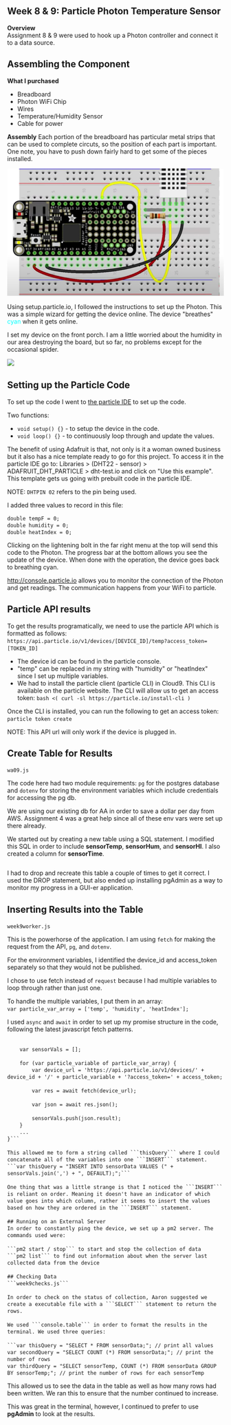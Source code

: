 ## Week 8 & 9: Particle Photon Temperature Sensor

<b>Overview</b><br>
Assignment 8 & 9 were used to hook up a Photon controller and connect it to a data source.

## Assembling the Component

<b>What I purchased</b>
- Breadboard
- Photon WiFi Chip
- Wires
- Temperature/Humidity Sensor
- Cable for power

<b>Assembly</b>
Each portion of the breadboard has particular metal strips that can be used to complete circuts, so the position of each part is important. One note, you have to push down fairly hard to get some of the pieces installed.

<img src="guide.png">

Using setup.particle.io, I followed the instructions to set up the Photon. This was a simple wizard for getting the device online. The device "breathes" <span style="color: cyan">cyan</span> when it gets online.

I set my device on the front porch. I am a little worried about the humidity in our area destroying the board, but so far, no problems except for the occasional spider.

<img src="photon.png">

## Setting up the Particle Code

To set up the code I went to <a href="http://build.particle.io/">the particle IDE</a> to set up the code.

Two functions:
- ```void setup() {}``` - to setup the device in the code.
- ```void loop() {}``` - to continuously loop through and update the values.

The benefit of using Adafruit is that, not only is it a woman owned business but it also has a nice template ready to go for this project. To access it in the particle IDE go to: Libraries > (DHT22 - sensor) > ADAFRUIT_DHT_PARTICLE > dht-test.io and click on "Use this example". This template gets us going with prebuilt code in the particle IDE. 

NOTE: ```DHTPIN 02``` refers to the pin being used.

I added three values to record in this file:<br />
```
double tempF = 0;
double humidity = 0;
double heatIndex = 0;
```
Clicking on the lightening bolt in the far right menu at the top will send this code to the Photon. The progress bar at the bottom allows you see the update of the device. When done with the operation, the device goes back to breathing cyan.

<a href="http://console.particle.io">http://console.particle.io</a> allows you to monitor the connection of the Photon and get readings. The communication happens from your WiFi to particle.

## Particle API results
To get the results programatically, we need to use the particle API which is formatted as follows: ```https://api.particle.io/v1/devices/[DEVICE_ID]/temp?access_token=[TOKEN_ID]```

- The device id can be found in the particle console.
- "temp" can be replaced in my string with "humidity" or "heatIndex" since I set up multiple variables.
- We had to install the particle client (particle CLI) in Cloud9. This CLI is available on the particle website. The CLI will allow us to get an access token: ```bash <( curl -sl https://particle.io/install-cli )```

Once the CLI is installed, you can run the following to get an access token: ```particle token create``` 

NOTE: This API url will only work if the device is plugged in.

## Create Table for Results

```wa09.js```

The code here had two module requirements: ```pg``` for the postgres database and ```dotenv``` for storing the environment variables which include credentials for accessing the pg db.

We are using our existing db for AA in order to save a dollar per day from AWS. Assignment 4 was a great help since all of these env vars were set up there already.

We started out by creating a new table using a SQL statement. I modified this SQL in order to include <b>sensorTemp</b>, <b>sensorHum</b>, and <b>sensorHI</b>. I also created a column for <b>sensorTime</b>.<br />
```var thisQuery = "CREATE TABLE sensorData ( sensorTemp double precision, sensorHum double precision, sensorHI double precision, sensorTime timestamp DEFAULT current_timestamp );";
```
I had to drop and recreate this table a couple of times to get it correct. I used the DROP statement, but also ended up installing pgAdmin as a way to monitor my progress in a GUI-er application.

## Inserting Results into the Table

```week9worker.js```

This is the powerhorse of the application. I am using ```fetch``` for making the request from the API, ```pg```, and ```dotenv```.

For the environment variables, I identified the device_id and access_token separately so that they would not be published.

I chose to use fetch instead of ```request``` because I had multiple variables to loop through rather than just one. 

To handle the multiple variables, I put them in an array:<br />
```var particle_var_array = ['temp', 'humidity', 'heatIndex'];```

I used ```async``` and ```await``` in order to set up my promise structure in the code, following the latest javascript fetch patterns.<br />
```var getAndWriteData = async function() {
    
    var sensorVals = [];
    
    for (var particle_variable of particle_var_array) {      
        var device_url = 'https://api.particle.io/v1/devices/' + device_id + '/' + particle_variable + '?access_token=' + access_token;
        
        var res = await fetch(device_url);

        var json = await res.json();
        
        sensorVals.push(json.result);
    }
    ...
}```

This allowed me to form a string called ```thisQuery``` where I could concatenate all of the variables into one ```INSERT``` statement.
```var thisQuery = "INSERT INTO sensorData VALUES (" + sensorVals.join(',') + ", DEFAULT);";```

One thing that was a little strange is that I noticed the ```INSERT``` is reliant on order. Meaning it doesn't have an indicator of which value goes into which column, rather it seems to insert the values based on how they are ordered in the ```INSERT``` statement.

## Running on an External Server
In order to constantly ping the device, we set up a pm2 server. The commands used were:

```pm2 start / stop``` to start and stop the collection of data
```pm2 list``` to find out information about when the server last collected data from the device

## Checking Data
```week9checks.js```

In order to check on the status of collection, Aaron suggested we create a executable file with a ```SELECT``` statement to return the rows.

We used ```console.table``` in order to format the results in the terminal. We used three queries:

```var thisQuery = "SELECT * FROM sensorData;"; // print all values
var secondQuery = "SELECT COUNT (*) FROM sensorData;"; // print the number of rows
var thirdQuery = "SELECT sensorTemp, COUNT (*) FROM sensorData GROUP BY sensorTemp;"; // print the number of rows for each sensorTemp
```

This allowed us to see the data in the table as well as how many rows had been written. We ran this to ensure that the number continued to increase.

This was great in the terminal, however, I continued to prefer to use <b>pgAdmin</b> to look at the results.

